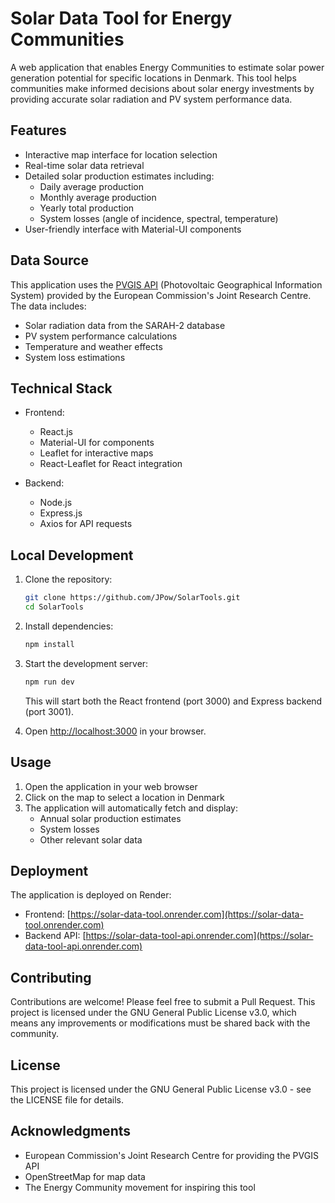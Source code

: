 # Solar Data Tool for Energy Communities

A web application that enables Energy Communities to estimate solar power generation potential for specific locations in Denmark. This tool helps communities make informed decisions about solar energy investments by providing accurate solar radiation and PV system performance data.

## Features

- Interactive map interface for location selection
- Real-time solar data retrieval
- Detailed solar production estimates including:
  - Daily average production
  - Monthly average production
  - Yearly total production
  - System losses (angle of incidence, spectral, temperature)
- User-friendly interface with Material-UI components

## Data Source

This application uses the [PVGIS API](https://joint-research-centre.ec.europa.eu/pvgis-photovoltaic-geographical-information-system_en) (Photovoltaic Geographical Information System) provided by the European Commission's Joint Research Centre. The data includes:

- Solar radiation data from the SARAH-2 database
- PV system performance calculations
- Temperature and weather effects
- System loss estimations

## Technical Stack

- Frontend:
  - React.js
  - Material-UI for components
  - Leaflet for interactive maps
  - React-Leaflet for React integration

- Backend:
  - Node.js
  - Express.js
  - Axios for API requests

## Local Development

1. Clone the repository:
   ```bash
   git clone https://github.com/JPow/SolarTools.git
   cd SolarTools
   ```

2. Install dependencies:
   ```bash
   npm install
   ```

3. Start the development server:
   ```bash
   npm run dev
   ```
   This will start both the React frontend (port 3000) and Express backend (port 3001).

4. Open [http://localhost:3000](http://localhost:3000) in your browser.

## Usage

1. Open the application in your web browser
2. Click on the map to select a location in Denmark
3. The application will automatically fetch and display:
   - Annual solar production estimates
   - System losses
   - Other relevant solar data

## Deployment

The application is deployed on Render:
- Frontend: [https://solar-data-tool.onrender.com](https://solar-data-tool.onrender.com)
- Backend API: [https://solar-data-tool-api.onrender.com](https://solar-data-tool-api.onrender.com)

## Contributing

Contributions are welcome! Please feel free to submit a Pull Request. This project is licensed under the GNU General Public License v3.0, which means any improvements or modifications must be shared back with the community.

## License

This project is licensed under the GNU General Public License v3.0 - see the LICENSE file for details.

## Acknowledgments

- European Commission's Joint Research Centre for providing the PVGIS API
- OpenStreetMap for map data
- The Energy Community movement for inspiring this tool 